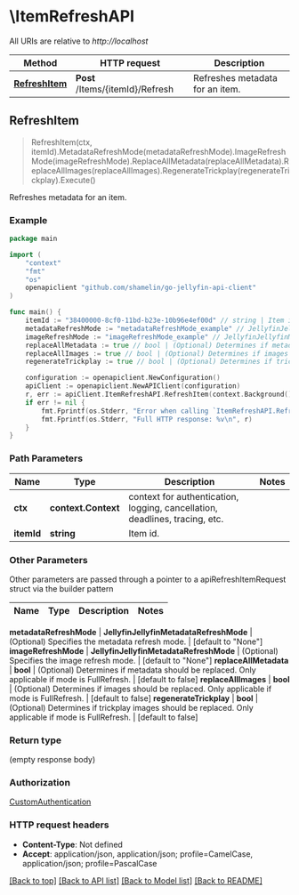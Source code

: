# \ItemRefreshAPI

All URIs are relative to *http://localhost*

Method | HTTP request | Description
------------- | ------------- | -------------
[**RefreshItem**](ItemRefreshAPI.md#RefreshItem) | **Post** /Items/{itemId}/Refresh | Refreshes metadata for an item.



## RefreshItem

> RefreshItem(ctx, itemId).MetadataRefreshMode(metadataRefreshMode).ImageRefreshMode(imageRefreshMode).ReplaceAllMetadata(replaceAllMetadata).ReplaceAllImages(replaceAllImages).RegenerateTrickplay(regenerateTrickplay).Execute()

Refreshes metadata for an item.

### Example

```go
package main

import (
	"context"
	"fmt"
	"os"
	openapiclient "github.com/shamelin/go-jellyfin-api-client"
)

func main() {
	itemId := "38400000-8cf0-11bd-b23e-10b96e4ef00d" // string | Item id.
	metadataRefreshMode := "metadataRefreshMode_example" // JellyfinJellyfinMetadataRefreshMode | (Optional) Specifies the metadata refresh mode. (optional) (default to "None")
	imageRefreshMode := "imageRefreshMode_example" // JellyfinJellyfinMetadataRefreshMode | (Optional) Specifies the image refresh mode. (optional) (default to "None")
	replaceAllMetadata := true // bool | (Optional) Determines if metadata should be replaced. Only applicable if mode is FullRefresh. (optional) (default to false)
	replaceAllImages := true // bool | (Optional) Determines if images should be replaced. Only applicable if mode is FullRefresh. (optional) (default to false)
	regenerateTrickplay := true // bool | (Optional) Determines if trickplay images should be replaced. Only applicable if mode is FullRefresh. (optional) (default to false)

	configuration := openapiclient.NewConfiguration()
	apiClient := openapiclient.NewAPIClient(configuration)
	r, err := apiClient.ItemRefreshAPI.RefreshItem(context.Background(), itemId).MetadataRefreshMode(metadataRefreshMode).ImageRefreshMode(imageRefreshMode).ReplaceAllMetadata(replaceAllMetadata).ReplaceAllImages(replaceAllImages).RegenerateTrickplay(regenerateTrickplay).Execute()
	if err != nil {
		fmt.Fprintf(os.Stderr, "Error when calling `ItemRefreshAPI.RefreshItem``: %v\n", err)
		fmt.Fprintf(os.Stderr, "Full HTTP response: %v\n", r)
	}
}
```

### Path Parameters


Name | Type | Description  | Notes
------------- | ------------- | ------------- | -------------
**ctx** | **context.Context** | context for authentication, logging, cancellation, deadlines, tracing, etc.
**itemId** | **string** | Item id. | 

### Other Parameters

Other parameters are passed through a pointer to a apiRefreshItemRequest struct via the builder pattern


Name | Type | Description  | Notes
------------- | ------------- | ------------- | -------------

 **metadataRefreshMode** | **JellyfinJellyfinMetadataRefreshMode** | (Optional) Specifies the metadata refresh mode. | [default to &quot;None&quot;]
 **imageRefreshMode** | **JellyfinJellyfinMetadataRefreshMode** | (Optional) Specifies the image refresh mode. | [default to &quot;None&quot;]
 **replaceAllMetadata** | **bool** | (Optional) Determines if metadata should be replaced. Only applicable if mode is FullRefresh. | [default to false]
 **replaceAllImages** | **bool** | (Optional) Determines if images should be replaced. Only applicable if mode is FullRefresh. | [default to false]
 **regenerateTrickplay** | **bool** | (Optional) Determines if trickplay images should be replaced. Only applicable if mode is FullRefresh. | [default to false]

### Return type

 (empty response body)

### Authorization

[CustomAuthentication](../README.md#CustomAuthentication)

### HTTP request headers

- **Content-Type**: Not defined
- **Accept**: application/json, application/json; profile=CamelCase, application/json; profile=PascalCase

[[Back to top]](#) [[Back to API list]](../README.md#documentation-for-api-endpoints)
[[Back to Model list]](../README.md#documentation-for-models)
[[Back to README]](../README.md)

